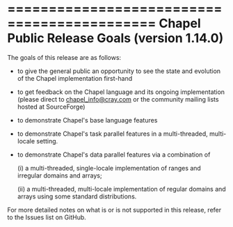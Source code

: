 ============================================
Chapel Public Release Goals (version 1.14.0)
============================================

The goals of this release are as follows:

* to give the general public an opportunity to see the state and
  evolution of the Chapel implementation first-hand

* to get feedback on the Chapel language and its ongoing
  implementation (please direct to chapel_info@cray.com or the
  community mailing lists hosted at SourceForge)

* to demonstrate Chapel's base language features

* to demonstrate Chapel's task parallel features in a multi-threaded,
  multi-locale setting.

* to demonstrate Chapel's data parallel features via a combination of

  (i) a multi-threaded, single-locale implementation of ranges and
      irregular domains and arrays;

  (ii) a multi-threaded, multi-locale implementation of regular
       domains and arrays using some standard distributions.

For more detailed notes on what is or is not supported in this
release, refer to the Issues list on GitHub.
